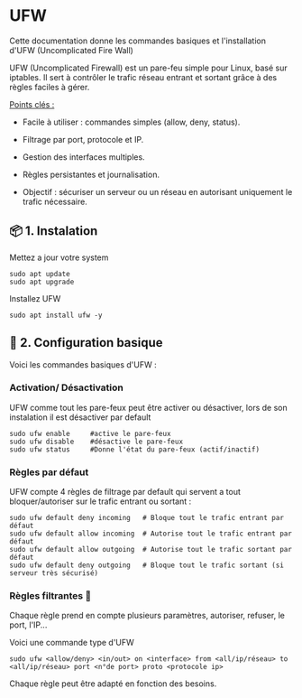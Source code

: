 # UFW 
Cette documentation donne les commandes basiques et l'installation d'UFW (Uncomplicated Fire Wall)

UFW (Uncomplicated Firewall) est un pare-feu simple pour Linux, basé sur iptables.
Il sert à contrôler le trafic réseau entrant et sortant grâce à des règles faciles à gérer.

<ins>Points clés :</ins>

- Facile à utiliser : commandes simples (allow, deny, status).

- Filtrage par port, protocole et IP.

- Gestion des interfaces multiples.

- Règles persistantes et journalisation.

- Objectif : sécuriser un serveur ou un réseau en autorisant uniquement le trafic nécessaire.

## 📦 1. Instalation 

Mettez a jour votre system
```
sudo apt update 
sudo apt upgrade
```

Installez UFW 
```
sudo apt install ufw -y
```

## 🔧 2. Configuration basique 

Voici les commandes basiques d'UFW :

### Activation/ Désactivation

UFW comme tout les pare-feux peut être activer ou désactiver, lors de son instalation il est désactiver par default
```
sudo ufw enable     #active le pare-feux
sudo ufw disable    #désactive le pare-feux
sudo ufw status     #Donne l'état du pare-feux (actif/inactif)
```
### Règles par défaut

UFW compte 4 règles de filtrage par default qui servent a tout bloquer/autoriser sur le trafic entrant ou sortant :
```
sudo ufw default deny incoming   # Bloque tout le trafic entrant par défaut
sudo ufw default allow incoming  # Autorise tout le trafic entrant par défaut
sudo ufw default allow outgoing  # Autorise tout le trafic sortant par défaut
sudo ufw default deny outgoing   # Bloque tout le trafic sortant (si serveur très sécurisé)
```
### Règles filtrantes :broom:

Chaque règle prend en compte plusieurs paramètres, autoriser, refuser, le port, l'IP... 

Voici une commande type d'UFW 

```
sudo ufw <allow/deny> <in/out> on <interface> from <all/ip/réseau> to <all/ip/réseau> port <n°de port> proto <protocole ip>
```
Chaque règle peut être adapté en fonction des besoins. 
